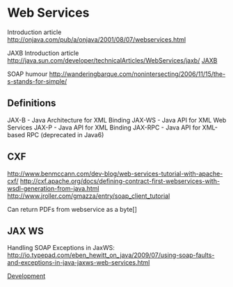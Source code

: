 # Web Services

Introduction article
<http://onjava.com/pub/a/onjava/2001/08/07/webservices.html>

JAXB Introduction article
<http://java.sun.com/developer/technicalArticles/WebServices/jaxb/>
[JAXB](JAXB)

SOAP humour
<http://wanderingbarque.com/nonintersecting/2006/11/15/the-s-stands-for-simple/>

## Definitions

JAX-B - Java Architecture for XML Binding JAX-WS - Java API for XML Web
Services JAX-P - Java API for XML Binding JAX-RPC - Java API for
XML-based RPC (deprecated in Java6)

## CXF

<http://www.benmccann.com/dev-blog/web-services-tutorial-with-apache-cxf/>
<http://cxf.apache.org/docs/defining-contract-first-webservices-with-wsdl-generation-from-java.html>
<http://www.jroller.com/gmazza/entry/soap_client_tutorial>

Can return PDFs from webservice as a byte\[\]

## JAX WS

Handling SOAP Exceptions in JaxWS:
<http://io.typepad.com/eben_hewitt_on_java/2009/07/using-soap-faults-and-exceptions-in-java-jaxws-web-services.html>

[Development](Development)
